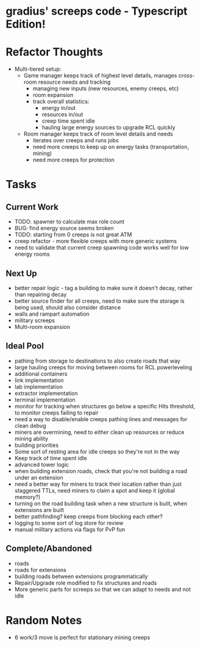 # gradius' screeps code - Typescript Edition!

# Refactor Thoughts
* Multi-tiered setup:
    * Game manager keeps track of highest level details, manages cross-room resource needs and tracking
        * managing new inputs (new resources, enemy creeps, etc)
        * room expansion
        * track overall statistics:
            * energy in/out
            * resources in/out
            * creep time spent idle
            * hauling large energy sources to upgrade RCL quickly
    * Room manager keeps track of room level details and needs
        * iterates over creeps and runs jobs
        * need more creeps to keep up on energy tasks (transportation, mining)
        * need more creeps for protection

# Tasks
## Current Work
* TODO: spawner to calculate max role count
* BUG: find energy source seems broken
* TODO:  starting from 0 creeps is not great ATM
* creep refactor - more flexible creeps with more generic systems
* need to validate that current creep spawning code works well for low energy rooms

## Next Up
* better repair logic - tag a building to make sure it doesn't decay, rather than repairing decay
* better source finder for all creeps, need to make sure the storage is being used, should also consider distance
* walls and rampart automation
* military screeps
* Multi-room expansion

## Ideal Pool
* pathing from storage to destinations to also create roads that way
* large hauling creeps for moving between rooms for RCL powerleveling
* additional containers
* link implementation
* lab implementation
* extractor implementation
* terminal implementation
* monitor for tracking when structures go below a specific Hits threshold, to monitor creeps failing to repair
* need a way to disable/enable creeps pathing lines and messages for clean debug
* miners are overmining, need to either clean up resources or reduce mining ability
* building priorities
* Some sort of resting area for idle creeps so they're not in the way
* Keep track of time spent idle
* advanced tower logic
* when building extension roads, check that you're not building a road under an extension
* need a better way for miners to track their location rather than just staggered TTLs, need miners to claim a spot and keep it (global memory?)
* turning on the road building task when a new structure is built, when extensions are built
* better pathfinding? keep creeps from blocking each other?
* logging to some sort of log store for review
* manual military actions via flags for PvP fun

## Complete/Abandoned
* roads
* roads for extensions
* building roads between extensions programmatically
* Repair/Upgrade role modified to fix structures and roads
* More generic parts for screeps so that we can adapt to needs and not idle

# Random Notes
* 6 work/3 move is perfect for stationary mining creeps

